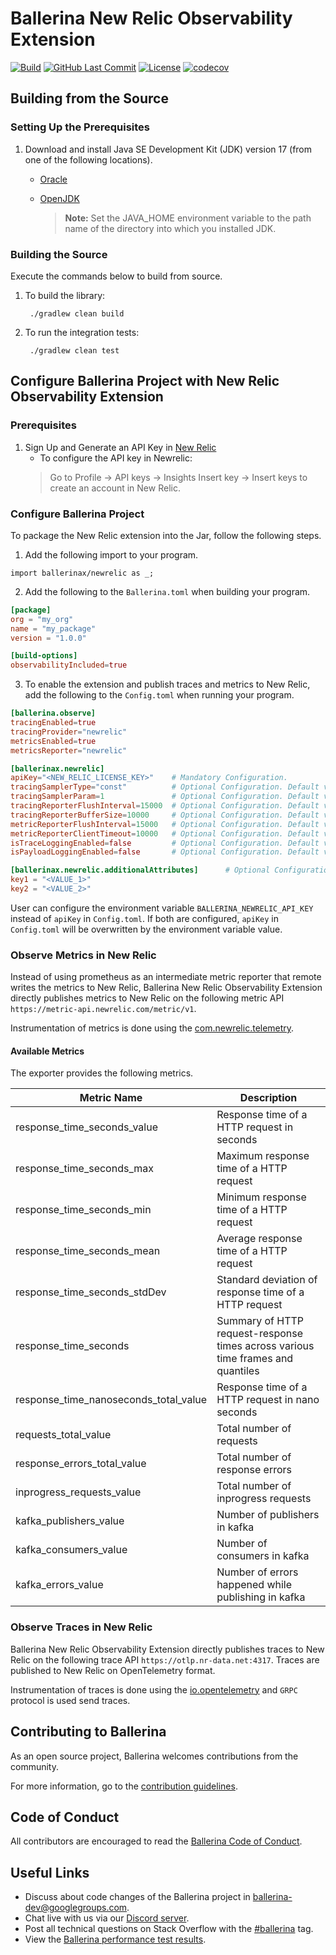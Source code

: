 # Ballerina New Relic Observability Extension

[![Build](https://github.com/ballerina-platform/module-ballerinax-newrelic/workflows/Daily%20Build/badge.svg)](https://github.com/ballerina-platform/module-ballerinax-newrelic/actions?query=workflow%3A"Daily+Build")
[![GitHub Last Commit](https://img.shields.io/github/last-commit/ballerina-platform/module-ballerinax-newrelic.svg)](https://github.com/ballerina-platform/module-ballerinax-newrelic/commits/master)
[![License](https://img.shields.io/badge/License-Apache%202.0-blue.svg)](https://opensource.org/licenses/Apache-2.0)
[![codecov](https://codecov.io/gh/ballerina-platform/module-ballerinax-newrelic/branch/main/graph/badge.svg?token=5GCQ36HBEB)](https://codecov.io/gh/ballerina-platform/module-ballerinax-newrelic)

## Building from the Source

### Setting Up the Prerequisites

1. Download and install Java SE Development Kit (JDK) version 17 (from one of the following locations).

    * [Oracle](https://www.oracle.com/java/technologies/downloads/)

    * [OpenJDK](https://adoptopenjdk.net/)

      > **Note:** Set the JAVA_HOME environment variable to the path name of the directory into which you installed JDK.

### Building the Source

Execute the commands below to build from source.

1. To build the library:

        ./gradlew clean build

2. To run the integration tests:

        ./gradlew clean test

## Configure Ballerina Project with New Relic Observability Extension

### Prerequisites

1. Sign Up and Generate an API Key in [New Relic](https://newrelic.com/)
    * To configure the API key in Newrelic:
   > Go to Profile -> API keys -> Insights Insert key -> Insert keys to create an account in New Relic.

### Configure Ballerina Project

To package the New Relic extension into the Jar, follow the following steps.
1. Add the following import to your program.
```ballerina
import ballerinax/newrelic as _;
```

2. Add the following to the `Ballerina.toml` when building your program.
```toml
[package]
org = "my_org"
name = "my_package"
version = "1.0.0"

[build-options]
observabilityIncluded=true
```

3. To enable the extension and publish traces and metrics to New Relic, add the following to the `Config.toml` when running your program.
```toml
[ballerina.observe]
tracingEnabled=true
tracingProvider="newrelic"
metricsEnabled=true
metricsReporter="newrelic"

[ballerinax.newrelic]
apiKey="<NEW_RELIC_LICENSE_KEY>"    # Mandatory Configuration.
tracingSamplerType="const"          # Optional Configuration. Default value is 'const'
tracingSamplerParam=1               # Optional Configuration. Default value is 1
tracingReporterFlushInterval=15000  # Optional Configuration. Default value is 15000 milliseconds
tracingReporterBufferSize=10000     # Optional Configuration. Default value is 10000
metricReporterFlushInterval=15000   # Optional Configuration. Default value is 15000 milliseconds
metricReporterClientTimeout=10000   # Optional Configuration. Default value is 10000 milliseconds
isTraceLoggingEnabled=false         # Optional Configuration. Default value is false
isPayloadLoggingEnabled=false       # Optional Configuration. Default value is false

[ballerinax.newrelic.additionalAttributes]      # Optional Configuration. Add custom attributes (key & value pair) to metrics
key1 = "<VALUE_1>"
key2 = "<VALUE_2>"
```
User can configure the environment variable `BALLERINA_NEWRELIC_API_KEY` instead of `apiKey` in `Config.toml`.
If both are configured, `apiKey` in `Config.toml` will be overwritten by the environment variable value.

### Observe Metrics in New Relic

Instead of using prometheus as an intermediate metric reporter that remote writes the metrics to New Relic,
Ballerina New Relic Observability Extension directly publishes metrics to New Relic on the following metric API `https://metric-api.newrelic.com/metric/v1`.

Instrumentation of metrics is done using the [com.newrelic.telemetry](https://github.com/newrelic/newrelic-telemetry-sdk-java).

#### Available Metrics

The exporter provides the following metrics.

|Metric Name|Description|
|---|---|
|response_time_seconds_value|Response time of a HTTP request in seconds|
|response_time_seconds_max|Maximum response time of a HTTP request|
|response_time_seconds_min|Minimum response time of a HTTP request|
|response_time_seconds_mean|Average response time of a HTTP request|
|response_time_seconds_stdDev|Standard deviation of response time of a HTTP request|
|response_time_seconds|Summary of HTTP request-response times across various time frames and quantiles|
|response_time_nanoseconds_total_value|Response time of a HTTP request in nano seconds|
|requests_total_value|Total number of requests|
|response_errors_total_value|Total number of response errors|
|inprogress_requests_value|Total number of inprogress requests|
|kafka_publishers_value|Number of publishers in kafka|
|kafka_consumers_value|Number of consumers in kafka|
|kafka_errors_value|Number of errors happened while publishing in kafka|

### Observe Traces in New Relic

Ballerina New Relic Observability Extension directly publishes traces to New Relic on the following trace API `https://otlp.nr-data.net:4317`.
Traces are published to New Relic on OpenTelemetry format.

Instrumentation of traces is done using the [io.opentelemetry](https://github.com/open-telemetry/opentelemetry-java) and `GRPC` protocol is used send traces.


## Contributing to Ballerina

As an open source project, Ballerina welcomes contributions from the community.

For more information, go to the [contribution guidelines](https://github.com/ballerina-platform/ballerina-lang/blob/master/CONTRIBUTING.md).

## Code of Conduct

All contributors are encouraged to read the [Ballerina Code of Conduct](https://ballerina.io/code-of-conduct).

## Useful Links

* Discuss about code changes of the Ballerina project in [ballerina-dev@googlegroups.com](mailto:ballerina-dev@googlegroups.com).
* Chat live with us via our [Discord server](https://discord.gg/ballerinalang).
* Post all technical questions on Stack Overflow with the [#ballerina](https://stackoverflow.com/questions/tagged/ballerina) tag.
* View the [Ballerina performance test results](https://github.com/ballerina-platform/ballerina-lang/blob/master/performance/benchmarks/summary.md).
